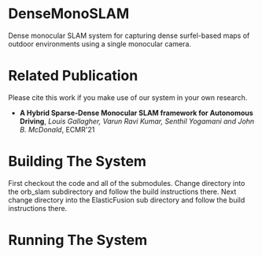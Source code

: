 # DenseMonoSLAM
Dense monocular SLAM system for capturing dense surfel-based maps of outdoor environments using a single monocular camera.

# Related Publication
Please cite this work if you make use of our system in your own research.
- __A Hybrid Sparse-Dense Monocular SLAM framework
for Autonomous Driving__, _Louis Gallagher, Varun Ravi Kumar, Senthil Yogamani and John B. McDonald_, ECMR'21 

# Building The System
First checkout the code and all of the submodules. Change directory into the orb_slam subdirectory and follow the build instructions there. Next change directory into the ElasticFusion sub directory and follow the build instructions there. 

# Running The System

